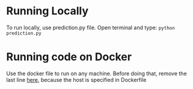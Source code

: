 # Running Locally

To run locally, use prediction.py file. Open terminal and type:
```python prediction.py```

# Running code on Docker

Use the docker file to run on any machine. 
Before doing that, remove the last line [here](https://github.com/praveensonu/fastapiYolo/blob/18abdd04dea9342121f7e650ec9c03b1c5310a4c/prediction.py#L115), because the host is specified in Dockerfile
